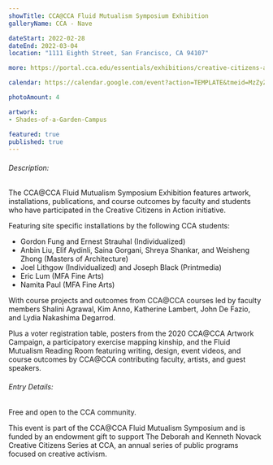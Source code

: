 ```yaml
---
showTitle: CCA@CCA Fluid Mutualism Symposium Exhibition
galleryName: CCA - Nave

dateStart: 2022-02-28
dateEnd: 2022-03-04
location: "1111 Eighth Street, San Francisco, CA 94107"

more: https://portal.cca.edu/essentials/exhibitions/creative-citizens-action/fluid-mutualism/

calendar: https://calendar.google.com/event?action=TEMPLATE&tmeid=MzZyZmNnaWpna2N1ZGg2ZHJsNjNzdXUyaTYgY19iZnFlbGZ1bnU4MjA1cTIyY2hrNjAwNDhxa0Bn&tmsrc=c_bfqelfunu8205q22chk60048qk%40group.calendar.google.com

photoAmount: 4

artwork:
- Shades-of-a-Garden-Campus

featured: true
published: true
---
```


###### Description:
The CCA@CCA Fluid Mutualism Symposium Exhibition features artwork, installations, publications, and course outcomes by faculty and students who have participated in the Creative Citizens in Action initiative. 

Featuring site specific installations by the following CCA students:
- Gordon Fung and Ernest Strauhal (Individualized)
- Anbin Liu, Elif Aydinli, Saina Gorgani, Shreya Shankar, and Weisheng Zhong (Masters of Architecture)
- Joel Lithgow (Individualized) and Joseph Black (Printmedia)
- Eric Lum (MFA Fine Arts)
- Namita Paul (MFA Fine Arts)

With course projects and outcomes from CCA@CCA courses led by faculty members Shalini Agrawal, Kim Anno, Katherine Lambert, John De Fazio, and Lydia Nakashima Degarrod. 

Plus a voter registration table, posters from the 2020 CCA@CCA Artwork Campaign, a participatory exercise mapping kinship, and the Fluid Mutualism Reading Room featuring writing, design, event videos, and course outcomes by CCA@CCA contributing faculty, artists, and guest speakers. 

###### Entry Details:
Free and open to the CCA community.

This event is part of the CCA@CCA Fluid Mutualism Symposium and is funded by an endowment gift to support The Deborah and Kenneth Novack Creative Citizens Series at CCA, an annual series of public programs focused on creative activism.
